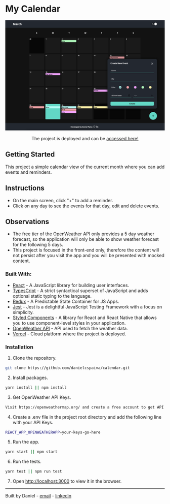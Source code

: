 # My Calendar

<p align="center">
  <img src="images/main-screen.png" />
</p>

<p align="center">
The project is deployed and can be 
 <a href="https://calendar-seven.vercel.app/">accessed here!</a>
</p>

## Getting Started

This project a simple calendar view of the current month where you can add events and reminders.

## Instructions

- On the main screen, click "+" to add a reminder.
- Click on any day to see the events for that day, edit and delete events.

## Observations

- The free tier of the OpenWeather API only provides a 5 day weather forecast, so the application will only be able to show weather forecast for the following 5 days.
- This project is focused in the front-end only, therefore the content will not persist after you visit the app and you will be presented with mocked content.

### Built With:

- [React](https://reactjs.org/) - A JavaScript library for building user interfaces.
- [TypesCript](https://www.typescriptlang.org/) - A strict syntactical superset of JavaScript and adds optional static typing to the language.
- [Redux](https://redux.js.org/) - A Predictable State Container for JS Apps.
- [Jest](https://jestjs.io/) - Jest is a delightful JavaScript Testing Framework with a focus on simplicity.
- [Styled Components](https://styled-components.com/) - A library for React and React Native that allows you to use component-level styles in your application.
- [OpenWeather API](https://openweathermap.org/api) - API used to fetch the weather data.
- [Vercel](https://vercel.com/) - Cloud platform where the project is deployed.

### Installation

1. Clone the repository.

```sh
git clone https://github.com/danielcspaiva/calendar.git
```

2. Install packages.

```sh
yarn install || npm install
```

3. Get OpenWeather API Keys.

```sh
Visit https://openweathermap.org/ and create a free account to get API Keys.
```

4. Create a .env file in the project root directory and add the following line with your API Keys.

```sh
REACT_APP_OPENWEATHERAPP=your-keys-go-here
```

5. Run the app.

```sh
yarn start || npm start
```

6. Run the tests.

```sh
yarn test || npm run test
```

7. Open [http://localhost:3000](http://localhost:3000) to view it in the browser.

---

Built by Daniel - [email](mailto:danielcspaiva@gmail.com) - [linkedin](https://www.linkedin.com/in/danielcspaiva/)
